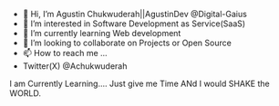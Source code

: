 - 👋 Hi, I’m Agustin Chukwuderah||AgustinDev @Digital-Gaius
- 👀 I’m interested in Software Development as Service(SaaS)
- 🌱 I’m currently learning Web development
- 💞️ I’m looking to collaborate on Projects or Open Source
- 📫 How to reach me ...
- Twitter(X) @Achukwuderah

I am Currently Learning.... Just give me Time ANd I would SHAKE the WORLD.

<!---
Digital-Gaius/Digital-Gaius is a ✨ special ✨ repository because its `README.md` (this file) appears on your GitHub profile.
You can click the Preview link to take a look at your changes.
--->

